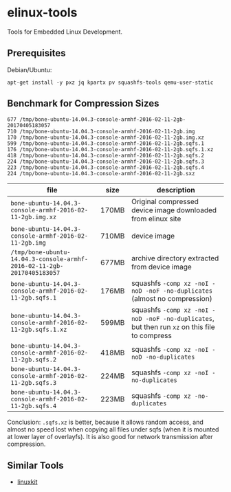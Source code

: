 # elinux-tools
Tools for Embedded Linux Development.

## Prerequisites

Debian/Ubuntu:

```text
apt-get install -y pxz jq kpartx pv squashfs-tools qemu-user-static
```



## Benchmark for Compression Sizes

```text
677	/tmp/bone-ubuntu-14.04.3-console-armhf-2016-02-11-2gb-20170405183057
710	/tmp/bone-ubuntu-14.04.3-console-armhf-2016-02-11-2gb.img
170	/tmp/bone-ubuntu-14.04.3-console-armhf-2016-02-11-2gb.img.xz
599	/tmp/bone-ubuntu-14.04.3-console-armhf-2016-02-11-2gb.sqfs.1
176	/tmp/bone-ubuntu-14.04.3-console-armhf-2016-02-11-2gb.sqfs.1.xz
418	/tmp/bone-ubuntu-14.04.3-console-armhf-2016-02-11-2gb.sqfs.2
224	/tmp/bone-ubuntu-14.04.3-console-armhf-2016-02-11-2gb.sqfs.3
223	/tmp/bone-ubuntu-14.04.3-console-armhf-2016-02-11-2gb.sqfs.4
224	/tmp/bone-ubuntu-14.04.3-console-armhf-2016-02-11-2gb.sxz
```

| file | size | description | 
|---|---|---|
| `bone-ubuntu-14.04.3-console-armhf-2016-02-11-2gb.img.xz` | 170MB | Original compressed device image downloaded from elinux site |
| `bone-ubuntu-14.04.3-console-armhf-2016-02-11-2gb.img` | 710MB | device image |
| `/tmp/bone-ubuntu-14.04.3-console-armhf-2016-02-11-2gb-20170405183057` | 677MB | archive directory extracted from device image |
| `bone-ubuntu-14.04.3-console-armhf-2016-02-11-2gb.sqfs.1` | 176MB | squashfs `-comp xz -noI -noD -noF -no-duplicates` (almost no compression) |
| `bone-ubuntu-14.04.3-console-armhf-2016-02-11-2gb.sqfs.1.xz` | 599MB | squashfs `-comp xz -noI -noD -noF -no-duplicates`, but then run `xz` on this file to compress |
| `bone-ubuntu-14.04.3-console-armhf-2016-02-11-2gb.sqfs.2` | 418MB | squashfs `-comp xz -noI -noD -no-duplicates` |
| `bone-ubuntu-14.04.3-console-armhf-2016-02-11-2gb.sqfs.3` | 224MB | squashfs `-comp xz -noI -no-duplicates` |
| `bone-ubuntu-14.04.3-console-armhf-2016-02-11-2gb.sqfs.4` | 223MB | squashfs `-comp xz -no-duplicates` |

Conclusion: `.sqfs.xz` is better, because it allows random access, and almost no speed lost when copying all files under sqfs (when it is mounted at lower layer of overlayfs). It is also good for network transmission after compression.



## Similar Tools

- [linuxkit](https://github.com/linuxkit/linuxkit)
